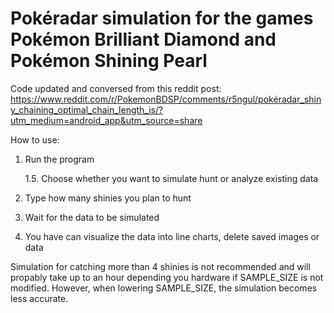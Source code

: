 # Pokéradar simulation for the games Pokémon Brilliant Diamond and Pokémon Shining Pearl

Code updated and conversed from this reddit post: https://www.reddit.com/r/PokemonBDSP/comments/r5ngul/pokéradar_shiny_chaining_optimal_chain_length_is/?utm_medium=android_app&utm_source=share

How to use:

1. Run the program

   1.5. Choose whether you want to simulate hunt or analyze existing data

2. Type how many shinies you plan to hunt
3. Wait for the data to be simulated
4. You have can visualize the data into line charts, delete saved images or data

Simulation for catching more than 4 shinies is not recommended and will propably take up to an hour depending you hardware if SAMPLE_SIZE is not modified. However, when lowering SAMPLE_SIZE, the simulation becomes less accurate.
